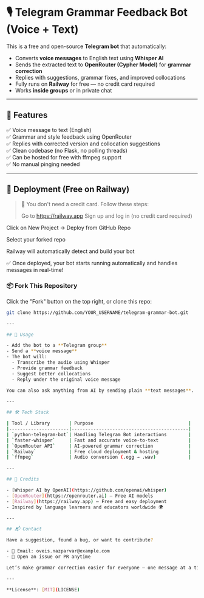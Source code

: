 # 🎙️ Telegram Grammar Feedback Bot (Voice + Text)

This is a free and open-source **Telegram bot** that automatically:
- Converts **voice messages** to English text using **Whisper AI**
- Sends the extracted text to **OpenRouter (Cypher Model)** for **grammar correction**
- Replies with suggestions, grammar fixes, and improved collocations
- Fully runs on **Railway** for free — no credit card required  
- Works **inside groups** or in private chat

---

## 🧠 Features

✅ Voice message to text (English)  
✅ Grammar and style feedback using OpenRouter  
✅ Replies with corrected version and collocation suggestions  
✅ Clean codebase (no Flask, no polling threads)  
✅ Can be hosted for free with ffmpeg support  
✅ No manual pinging needed

---

## 🚄 Deployment (Free on Railway)

> 📌 You don't need a credit card. Follow these steps:
>
> Go to https://railway.app
> Sign up and log in (no credit card required)

Click on New Project → Deploy from GitHub Repo

Select your forked repo

Railway will automatically detect and build your bot

✅ Once deployed, your bot starts running automatically and handles messages in real-time!



### 📦 Fork This Repository

Click the "Fork" button on the top right, or clone this repo:

```bash
git clone https://github.com/YOUR_USERNAME/telegram-grammar-bot.git

---

## 🤖 Usage

- Add the bot to a **Telegram group**
- Send a **voice message**
- The bot will:
  - Transcribe the audio using Whisper
  - Provide grammar feedback
  - Suggest better collocations
  - Reply under the original voice message

You can also ask anything from AI by sending plain **text messages**.

---

## 🛠 Tech Stack

| Tool / Library       | Purpose                                   |
|----------------------|-------------------------------------------|
| `python-telegram-bot`| Handling Telegram Bot interactions        |
| `faster-whisper`     | Fast and accurate voice-to-text           |
| `OpenRouter API`     | AI-powered grammar correction             |
| `Railway`            | Free cloud deployment & hosting           |
| `ffmpeg`             | Audio conversion (.ogg → .wav)            |

---

## 🙌 Credits

- [Whisper AI by OpenAI](https://github.com/openai/whisper)  
- [OpenRouter](https://openrouter.ai) – Free AI models  
- [Railway](https://railway.app) – Free and easy deployment  
- Inspired by language learners and educators worldwide 🌍

---

## 📬 Contact

Have a suggestion, found a bug, or want to contribute?

- 📧 Email: oveis.nazparvar@example.com    
- 💬 Open an issue or PR anytime

Let’s make grammar correction easier for everyone — one message at a time!

---

**License**: [MIT](LICENSE)
